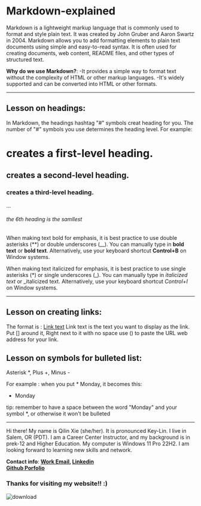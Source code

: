 # Markdown-explained
Markdown is a lightweight markup language that is commonly used to format and style plain text. It was created by John Gruber and Aaron Swartz in 2004. Markdown allows you to add formatting elements to plain text documents using simple and easy-to-read syntax. It is often used for creating documents, web content, README files, and other types of structured text.

**Why do we use Markdown?**:
-It provides a simple way to format text without the complexity of HTML or other markup languages.
-It's widely supported and can be converted into HTML or other formats.

----------------------

## **Lesson on headings:**
In Markdown, the headings hashtag "#" symbols creat heading for you. The number of "#" symbols you use determines the heading level. For example:

# creates a first-level heading.

## creates a second-level heading.
### creates a third-level heading.
...
###### the 6th heading is the samllest

When making text bold for emphasis, it is best practice to use double asterisks (**) or double underscores (__). 
You can manually type in **bold text** or __bold text__. Alternatively, use your keyboard shortcut **Control+B** on Window systems.

When making text italicized for emphasis, it is best practice to use single asterisks (*) or single underscores (_).
You can manually type in *italicized text* or _italicized text. Alternatively, use your keyboard shortcut _Control+I_ on Window systems.

 ---------------------
## **Lesson on creating links**: 
The format is : [Link text](URL)
Link text is the text you want to display as the link. Put [] around it, 
Right next to it with no space use () to paste the URL web address for your link. 

## **Lesson on symbols for bulleted list**:
Asterisk *, Plus +, Minus -

For example : when you put * Monday, it becomes this:
* Monday

tip: remember to have a space between the word "Monday" and your symbol *, or otherwise it won't be bulleted

--------------------
Hi there! My name is Qilin Xie (she/her). It is pronounced Key-Lin. I live in Salem, OR (PDT). I am a Career Center Instructor, and my background is in prek-12 and Higher Education. My computer is Windows 11 Pro 22H2. I am looking forward to learning new skills and network.

**Contact info**: **[Work Email](Qxie@gicw.org),
[Linkedin](https://www.linkedin.com/in/qilinxie/)**<br>
**[Github Porfolio](https://github.com/QILINXIE02)**

### Thanks for visiting my website!! :)
![download](https://github.com/QILINXIE02/Markdown-explained/assets/146989043/96d63ace-8299-4f32-86dd-779e5e13d887)